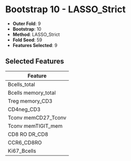 # Bootstrap 10 - LASSO_Strict

- **Outer Fold**: 9
- **Bootstrap**: 10
- **Method**: LASSO_Strict
- **Fold Seed**: 59
- **Features Selected**: 9

## Selected Features

| Feature |
|---------|
| Bcells_total |
| Bcells memory_total |
| Treg memory_CD3 |
| CD4neg_CD3 |
| Tconv memCD27_Tconv |
| Tconv memTIGIT_mem |
| CD8 RO DR_CD8 |
| CCR6_CD8RO |
| Ki67_Bcells |
